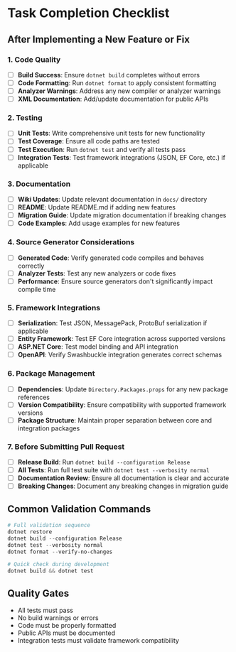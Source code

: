 # Task Completion Checklist

## After Implementing a New Feature or Fix

### 1. Code Quality
- [ ] **Build Success**: Ensure `dotnet build` completes without errors
- [ ] **Code Formatting**: Run `dotnet format` to apply consistent formatting
- [ ] **Analyzer Warnings**: Address any new compiler or analyzer warnings
- [ ] **XML Documentation**: Add/update documentation for public APIs

### 2. Testing
- [ ] **Unit Tests**: Write comprehensive unit tests for new functionality
- [ ] **Test Coverage**: Ensure all code paths are tested
- [ ] **Test Execution**: Run `dotnet test` and verify all tests pass
- [ ] **Integration Tests**: Test framework integrations (JSON, EF Core, etc.) if applicable

### 3. Documentation
- [ ] **Wiki Updates**: Update relevant documentation in `docs/` directory
- [ ] **README**: Update README.md if adding new features
- [ ] **Migration Guide**: Update migration documentation if breaking changes
- [ ] **Code Examples**: Add usage examples for new features

### 4. Source Generator Considerations
- [ ] **Generated Code**: Verify generated code compiles and behaves correctly
- [ ] **Analyzer Tests**: Test any new analyzers or code fixes
- [ ] **Performance**: Ensure source generators don't significantly impact compile time

### 5. Framework Integrations
- [ ] **Serialization**: Test JSON, MessagePack, ProtoBuf serialization if applicable
- [ ] **Entity Framework**: Test EF Core integration across supported versions
- [ ] **ASP.NET Core**: Test model binding and API integration
- [ ] **OpenAPI**: Verify Swashbuckle integration generates correct schemas

### 6. Package Management
- [ ] **Dependencies**: Update `Directory.Packages.props` for any new package references
- [ ] **Version Compatibility**: Ensure compatibility with supported framework versions
- [ ] **Package Structure**: Maintain proper separation between core and integration packages

### 7. Before Submitting Pull Request
- [ ] **Release Build**: Run `dotnet build --configuration Release`
- [ ] **All Tests**: Run full test suite with `dotnet test --verbosity normal`
- [ ] **Documentation Review**: Ensure all documentation is clear and accurate
- [ ] **Breaking Changes**: Document any breaking changes in migration guide

## Common Validation Commands
```powershell
# Full validation sequence
dotnet restore
dotnet build --configuration Release
dotnet test --verbosity normal
dotnet format --verify-no-changes

# Quick check during development
dotnet build && dotnet test
```

## Quality Gates
- All tests must pass
- No build warnings or errors
- Code must be properly formatted
- Public APIs must be documented
- Integration tests must validate framework compatibility